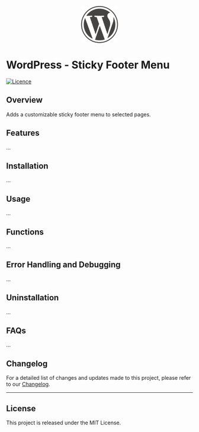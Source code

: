 <p align="center"><a href="https://wordpress.org" target="_blank"><img src="https://raw.githubusercontent.com/github/explore/80688e429a7d4ef2fca1e82350fe8e3517d3494d/topics/wordpress/wordpress.png" width="100" alt="WordPress Logo"></a></p>

# WordPress - Sticky Footer Menu

[![Licence](https://img.shields.io/github/license/Ileriayo/markdown-badges?style=for-the-badge)](./LICENSE)

## Overview

Adds a customizable sticky footer menu to selected pages.

## Features

...

## Installation

...

## Usage

...

## Functions

...

## Error Handling and Debugging

...

## Uninstallation

...

## FAQs

...

## Changelog

For a detailed list of changes and updates made to this project, please refer to our [Changelog](./CHANGELOG.md).

---

## License

This project is released under the MIT License.
